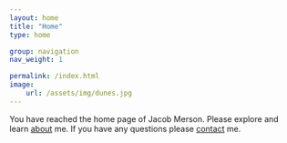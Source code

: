 ```yaml
---
layout: home
title: "Home"
type: home

group: navigation
nav_weight: 1

permalink: /index.html
image:
    url: /assets/img/dunes.jpg
---
```


You have reached the home page of Jacob Merson. Please explore and learn [about](about.html) me. If you have any questions please [contact](contact.html) me.
